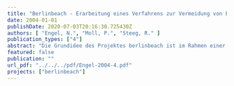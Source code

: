 ```yaml
---
title: "Berlinbeach - Erarbeitung eines Verfahrens zur Vermeidung von Einleitungen aus der Mischkanalisation in städtische Fließgewässer"
date: 2004-01-01
publishDate: 2020-07-03T20:16:30.725430Z
authors: [ "Engel, N.", "Moll, P.", "Steeg, R." ]
publication_types: ["4"]
abstract: "Die Grundidee des Projektes berlinbeach ist im Rahmen einer Diplomarbeit (Berger, Steeg, 2001) im Studiengang Landschaftsarchitektur und Umweltplanung an der Technischen Fachhochschule Berlin entwickelt worden. Unter anderem aufbauend auf der Geschichte des Badens in Flüssen ist die Vision entstanden, die zukünftige Nutzung der innerstädtischen Spree als Badegewässer trotz der vorhandenen Ge-wässerverschmutzung zu realisieren. Das Baden in Flüssen war bis zum Beginn des letzten Jahrhunderts in Berlin eine Selbstverständlichkeit. Zahlreiche öffentliche Flussbäder befanden sich im Bereich der innerstädtischen Spree. Erst durch die mit der beginnenden Industrialisierung und der wachsenden Bevölkerung zunehmende Verschlechterung der Wasserquali-tät mussten die städtischen Bäder geschlossen werden und wurden durch die auch heute noch weitgehend genutzten Strandbäder im Stadtrandgebiet ersetzt. Die derzeitige stoffliche Belastung der Spree im Projektgebiet erfolgt durch die Ein-träge aus den Brandenburger Zuflüssen, dem Klarwasserablauf des Klärwerkes Mün-chehofe, den Einleitungen aus dem Berliner Trennsystem sowie den Mischwasser-entlastungen des Berliner Mischsystems. Es ist davon auszugehen, dass die Überläufe aus dem Mischsystem der Berliner Ka-nalisation eine wesentliche Verschmutzungsquelle der Spree darstellen. Vorrangiges Ziel des Projektes berlinbeach ist es daher, die Mischwasserentlastungen durch in der Spree angeordnete Speicher (Fangbecken) weitgehend zu vermeiden und da-durch die Badegewässerqualität in der innerstädtischen Spree nach Möglichkeit zu gewährleisten. Darüber hinaus ist vorgesehen, die Speicher mit entsprechenden Aufbauten zu versehen und diese zur Refinanzierung der Maßnahme zu nutzen."
featured: false
publication: ""
url_pdf: "../../../pdf/Engel-2004-4.pdf"
projects: ["berlinbeach"]
---
```



